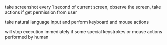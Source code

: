 take screenshot every 1 second of current screen, observe the screen, take actions if get permission from user

take natural language input and perform keyboard and mouse actions

will stop execution immediately if some special keystrokes or mouse actions performed by human
